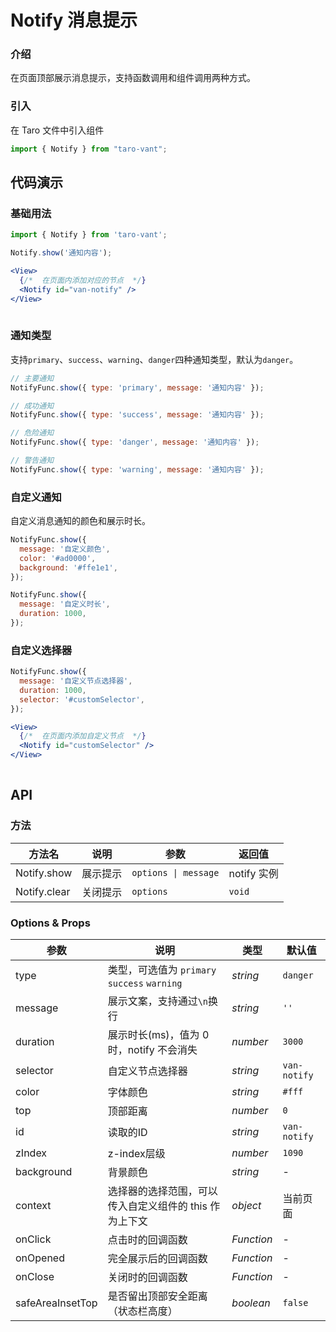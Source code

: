 # Notify 消息提示

### 介绍

在页面顶部展示消息提示，支持函数调用和组件调用两种方式。

### 引入

在 Taro 文件中引入组件

```js
import { Notify } from "taro-vant"; 
```

## 代码演示

### 基础用法

```js
import { Notify } from 'taro-vant';

Notify.show('通知内容');
```

```jsx
<View>
  {/*  在页面内添加对应的节点  */}
  <Notify id="van-notify" />
</View>
 
```

### 通知类型

支持`primary`、`success`、`warning`、`danger`四种通知类型，默认为`danger`。

```js
// 主要通知
NotifyFunc.show({ type: 'primary', message: '通知内容' });

// 成功通知
NotifyFunc.show({ type: 'success', message: '通知内容' });

// 危险通知
NotifyFunc.show({ type: 'danger', message: '通知内容' });

// 警告通知
NotifyFunc.show({ type: 'warning', message: '通知内容' });
```

### 自定义通知

自定义消息通知的颜色和展示时长。

```js
NotifyFunc.show({
  message: '自定义颜色',
  color: '#ad0000',
  background: '#ffe1e1',
});

NotifyFunc.show({
  message: '自定义时长',
  duration: 1000,
});
```

### 自定义选择器

```js
NotifyFunc.show({
  message: '自定义节点选择器',
  duration: 1000,
  selector: '#customSelector',
});
```

```jsx
<View>
  {/*  在页面内添加自定义节点  */}
  <Notify id="customSelector" />
</View>
 
```

## API

### 方法

|  方法名        | 说明     | 参数                 | 返回值      |
| ------------ | -------- | -------------------- | ----------- |
|  Notify.show        | 展示提示 | `options \| message` | notify 实例 |
|  Notify.clear  | 关闭提示 | `options`            | `void`      |

### Options & Props

|  参数  | 说明 | 类型 | 默认值 |
| --- | --- | --- | --- |
|  type   | 类型，可选值为 `primary` `success` `warning` | _string_ | `danger` |
|  message   | 展示文案，支持通过`\n`换行 | _string_ | `''` |
|  duration  | 展示时长(ms)，值为 0 时，notify 不会消失 | _number_ | `3000` |
|  selector  | 自定义节点选择器 | _string_ | `van-notify` |
|  color  | 字体颜色 | _string_ | `#fff` |
|  top  | 顶部距离 | _number_ | `0` |
|  id  | 读取的ID | _string_ | `van-notify` |
|  zIndex  | z-index层级 | _number_ | `1090` |
|  background  | 背景颜色 | _string_ | - |
|  context  | 选择器的选择范围，可以传入自定义组件的 this 作为上下文 | _object_ | 当前页面 |
|  onClick  | 点击时的回调函数 | _Function_ | - |
|  onOpened  | 完全展示后的回调函数 | _Function_ | - |
|  onClose  | 关闭时的回调函数 | _Function_ | - |
|  safeAreaInsetTop  | 是否留出顶部安全距离（状态栏高度） | _boolean_ | `false` |
